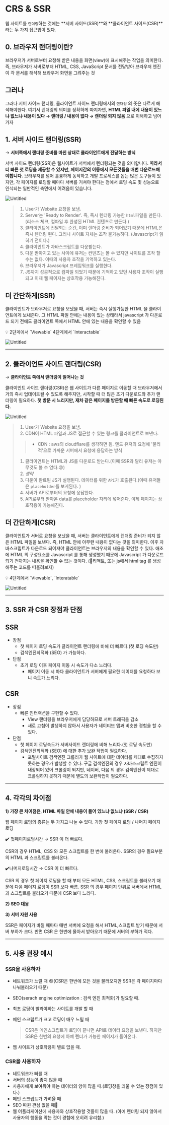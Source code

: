 # CRS & SSR

웹 사이트를 `랜더링`하는 것에는 **서버 사이드(SSR)**와 **클라이언트 사이드(CSR)**라는 두 가지 접근법이 있다.

## 0. 브라우저 랜더링이란?

브라우저가 서버로부터 요청해 받은 내용을 화면(view)에 표시해주는 작업을 의미한다.
즉, 브라우저가 서버로부터 HTML, CSS, JavaScript 문서를 전달받아 브라우저 엔진이 각 문서를 해석해 브라우저 화면을 그려주는 것

## 그러나

그러나 서버 사이드 랜더링, 클라이언트 사이드 랜더링에서의 `랜더링` 의 뜻은 다르게 해석해야한다.
여기서 랜더링의 의미를 정확하게 따지자면, **HTML 파일 내에 내용이 있느냐 없느냐
내용이 있다 → 랜더링 / 내용이 없다 → 랜더링 되지 않음** 
으로 이해하고 넘어가자

## 1. 서버 사이드 랜더링(SSR)

→ **서버쪽에서 랜더링 준비를 마친 상태로 클라이언트에게 전달하는 방식**

서버 사이드 렌더링(SSR)은 웹사이트가 서버에서 렌더링되는 것을 의미합니다. 
**따라서 더 빠른 첫 로딩을 제공할 수 있지만, 페이지간의 이동에서 모든것들을 매번 다운로드해야합니다.** 
브라우저를 넘어 훌륭하게 동작하고 개발 프로세스를 돕는 많은 도구들이 있지만, 각 페이지를 로딩할 때마다 서버를 거쳐야 한다는 점에서 로딩 속도 및 성능으로 인식되는 일반적인 측면에서 어려움이 있습니다.

![Untitled](https://prod-files-secure.s3.us-west-2.amazonaws.com/38552da6-340d-42c1-a9a1-b181ff331f03/6a4103eb-951e-4f62-8818-dd4155045e01/Untitled.png)

> 
> 
> 1. User가 Website 요청을 보냄.
> 2. Server는 'Ready to Render'. 즉, 즉시 렌더링 가능한 `html`파일을 만든다.(리소스 체크, 컴파일 후 완성된 HTML 컨텐츠로 만든다.)
> 3. 클라이언트에 전달되는 순간, 이미 렌더링 준비가 되어있기 때문에 HTML은 즉시 렌더링 된다. 
> 그러나 사이트 자체는 조작 불가능하다. (Javascript가 읽히기 전이다.)
> 4. 클라이언트가 자바스크립트를 다운받는다.
> 5. 다운 받아지고 있는 사이에 유저는 컨텐츠는 볼 수 있지만 사이트를 조작 할 수는 없다. 이때의 사용자 조작을 기억하고 있는다.
> 6. 브라우저가 Javascript 프레임워크를 실행한다.
> 7. JS까지 성공적으로 컴파일 되었기 때문에 기억하고 있던 사용자 조작이 실행되고 이제 웹 페이지는 상호작용 가능해진다.

## 더 간단하게(SSR)

클라이언트가 브라우저로 요청을 보냈을 때, 서버는 즉시 실행가능한 HTML 을 클라이언트에게 보내준다.
그 HTML 파일 안에는 내용이 있는 상태라서 javascript 가 다운로드 되기 전에도 클라이언트 쪽에서 HTML 안에 있는 내용을 확인할 수 있음

<aside>
💡 2단계에서 `Viewable`
4단계에서 `Interactable`

</aside>

![Untitled](https://prod-files-secure.s3.us-west-2.amazonaws.com/38552da6-340d-42c1-a9a1-b181ff331f03/c71a19e2-c487-46fe-88f9-16fdc9801f32/Untitled.png)

---

## 2. 클라이언트 사이드 랜더링(CSR)

→ **클라이언트 쪽에서 랜더링이 일어나는 것**

클라이언트 사이드 랜더링(CSR)은 웹 사이트가 다른 페이지로 이동할 때 브라우저에서 거의 즉시 업데이트될 수 있도록 해주지만, 시작할 때 더 많은 초기 다운로드와 추가 랜더링이 필요하다.
**첫 방문 시 느리지만, 재차 같은 페이지를 방문할 때 빠른 속도로 로딩된다.**

![Untitled](https://prod-files-secure.s3.us-west-2.amazonaws.com/38552da6-340d-42c1-a9a1-b181ff331f03/835f138c-3aa2-46a2-b062-e10d08d9722d/Untitled.png)

> 
> 
> 1. User가 Website 요청을 보냄.
> 2. CDN이 HTML 파일과 JS로 접근할 수 있는 링크를 클라이언트로 보낸다.
> 
> > * CDN : aws의 cloudflare를 생각하면 됨. 엔드 유저의 요청에 '물리적'으로 가까운 서버에서 요청에 응답하는 방식
> > 
> 1. 클라이언트는 HTML과 JS를 다운로드 받는다.(이때 SSR과 달리 유저는 아무것도 볼 수 없다.😡)
> 2. *생략*
> 3. 다운이 완료된 JS가 실행된다. 데이터를 위한 `API`가 호출된다.(이때 유저들은 `placeholder`를 보게된다. )
> 4. 서버가 API로부터의 요청에 응답한다.
> 5. API로부터 받아온 data를 placeholder 자리에 넣어준다. 이제 페이지는 상호작용이 가능해진다.
> 

## 더 간단하게(CSR)

클라이언트가 서버로 요청을 보냈을 때, 서버는 클라이언트에게 랜더링 준비가 되지 않은 HTML 파일을 보낸다.
즉, HTML 안에 아무런 내용이 없다는 것을 의미한다.
이후 자바스크립트가 다운로드 되어져야 클라이언트는 브라우저의 내용을 확인할 수 있다.
애초에 HTML 의 구성요소를 Javascript 를 통해 생성했기 때문에 Javascript 가 다운로드 되기 전까지는 내용을 확인할 수 없는 것이다. (🤔리액트, 또는 js에서 html tag 를 생성해주는 코드를 떠올려보자)

<aside>
💡 4단계에서 `Viewable`, `Interatable`

</aside>

![Untitled](https://prod-files-secure.s3.us-west-2.amazonaws.com/38552da6-340d-42c1-a9a1-b181ff331f03/7925cddf-4b0d-4e01-8bdc-8af581d83f89/Untitled.png)

---

## 3. SSR 과 CSR 장점과 단점

## SSR

- 장점
    - 첫 페이지 로딩 속도가 클라이언트 랜더링에 비해 더 빠르다.(첫 로딩 속도만)
    - 검색엔진최적화 (SEO) 가 가능하다.
- 단점
    - 초기 로딩 이후 페이지 이동 시 속도가 다소 느리다.
        - 페이지 이동 시 마다 클라이언트가 서버에게 필요한 데이터를 요청하다 보니 속도가 느리다.

## CSR

- 장점
    - 빠른 인터랙션을 구현할 수 있다.
        - View 랜더링을 브라우저에게 담당하므로 서버 트래픽을 감소
        - 새로 고침이 발생하지 않아서 사용자가 네이티브 앱과 비슷한 경험을 할 수 있다.
- 단점
    - 첫 페이지 로딩속도가 서버사이드 랜더링에 비해 느리다.(첫 로딩 속도만)
    - 검색엔진최적화 (SEO) 에 대한 추가 보완 작업이 필요하다.
        - 포털사이트 검색엔진 크롤러가 웹 사이트에 대한 데이터를 제대로 수집하지 못하는 경우가 발생할 수 있다. 구글 검색엔진의 경우 자바스크립트 엔진이 내장되어 있어 크롤링이 되지만,
        네이버, 다음 의 경우 검색엔진이 제대로 크롤링하지 못하기 때문에 별도의 보완작업이 필요하다.
    

---

## 4. 각각의 차이점

**1) 가장 큰 차이점은, HTML 파일 안에 내용이 들어 있느냐 없느냐 (SSR / CSR)**

웹 페이지 로딩의 종류는 두 가지고 나눌 수 있다.
가장 첫 페이지 로딩 / 나머지 페이지 로딩

✔️ 첫페이지로딩시간 → SSR 이 더 빠르다.

CSR의 경우 HTML, CSS 와 모든 스크립트를 한 번에 불러온다.
SSR의 경우 필요부분의 HTML 과 스크립트를 불러온다.

✔️나머지로딩시간 → CSR 이 더 빠르다.

CSR 의 경우 첫 페이지 로딩을 할 때 부터 모든 HTML, CSS, 스크립트를 불러오기 때문에
다음 페이지 로딩이 SSR 보다 빠름.
SSR 의 경우 페이지 단위로 서버에서 HTML 과 스크립트를 불러오기 때문에 CSR 보다 느리다.

**2) SEO 대응**

**3) 서버 자원 사용**

SSR은 페이지가 바뀔 때마다 매번 서버에 요청을 해서 HTML,스크립트 받기 때문에 서버 부하가 크다.
반면 CSR 은 한번에 몰아서 받아오기 때문에 서버의 부하가 적다.

---

## 5. 사용 권장 예시

### SSR을 사용하자

- 네트워크가 느릴 때 😓(CSR은 한번에 모든 것을 불러오지만 SSR은 각 페이지마다 나눠불러오기 때문)
- SEO(serach engine optimization : 검색 엔진 최적화)가 필요할 때.
- 최초 로딩이 빨라야하는 사이트를 개발 할 때
- 메인 스크립트가 크고 로딩이 매우 느릴 때
    
    > CSR은 메인스크립트가 로딩이 끝나면 API로 데이터 요청을 보낸다. 하지만 SSR은 한번의 요청에 아예 렌더가 가능한 페이지가 돌아온다.
    > 
- 웹 사이트가 상호작용이 별로 없을 때.

### CSR을 사용하자

- 네트워크가 빠를 때
- 서버의 성능이 좋지 않을 때
- 사용자에게 보여줘야 하는 데이터의 양이 많을 때.(로딩창을 띄울 수 있는 장점이 있다.)
- 메인 스크립트가 가벼울 때
- SEO 따윈 관심 없을 때😤
- 웹 어플리케이션에 사용자와 상호작용할 것들이 많을 때. (아예 렌더링 되지 않아서 사용자의 행동을 막는 것이 경험에 오히려 유리함.)
